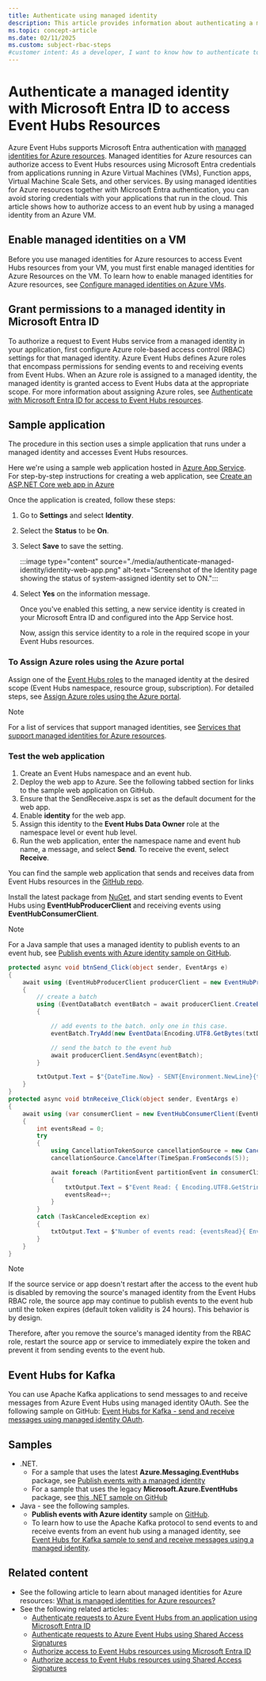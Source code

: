 ```yaml
---
title: Authenticate using managed identity
description: This article provides information about authenticating a managed identity with Microsoft Entra ID to access Azure Event Hubs resources
ms.topic: concept-article
ms.date: 02/11/2025
ms.custom: subject-rbac-steps
#customer intent: As a developer, I want to know how to authenticate to an Azure event hub using a managed identity.
---
```


# Authenticate a managed identity with Microsoft Entra ID to access Event Hubs Resources
Azure Event Hubs supports Microsoft Entra authentication with [managed identities for Azure resources](../active-directory/managed-identities-azure-resources/overview.md). Managed identities for Azure resources can authorize access to Event Hubs resources using Microsoft Entra credentials from applications running in Azure Virtual Machines (VMs), Function apps, Virtual Machine Scale Sets, and other services. By using managed identities for Azure resources together with Microsoft Entra authentication, you can avoid storing credentials with your applications that run in the cloud. This article shows how to authorize access to an event hub by using a managed identity from an Azure VM.

## Enable managed identities on a VM
Before you use managed identities for Azure resources to access Event Hubs resources from your VM, you must first enable managed identities for Azure Resources on the VM. To learn how to enable managed identities for Azure resources, see [Configure managed identities on Azure VMs](../active-directory/managed-identities-azure-resources/qs-configure-portal-windows-vm.md).

## Grant permissions to a managed identity in Microsoft Entra ID
To authorize a request to Event Hubs service from a managed identity in your application, first configure Azure role-based access control (RBAC) settings for that managed identity. Azure Event Hubs defines Azure roles that encompass permissions for sending events to and receiving events from Event Hubs. When an Azure role is assigned to a managed identity, the managed identity is granted access to Event Hubs data at the appropriate scope. For more information about assigning Azure roles, see [Authenticate with Microsoft Entra ID for access to Event Hubs resources](authorize-access-azure-active-directory.md).

## Sample application
The procedure in this section uses a simple application that runs under a managed identity and accesses Event Hubs resources.

Here we're using a sample web application hosted in [Azure App Service](https://azure.microsoft.com/services/app-service/). For step-by-step instructions for creating a web application, see [Create an ASP.NET Core web app in Azure](../app-service/quickstart-dotnetcore.md)

Once the application is created, follow these steps: 

1. Go to **Settings** and select **Identity**. 
1. Select the **Status** to be **On**. 
1. Select **Save** to save the setting. 

    :::image type="content" source="./media/authenticate-managed-identity/identity-web-app.png" alt-text="Screenshot of the Identity page showing the status of system-assigned identity set to ON.":::
4. Select **Yes** on the information message. 

    Once you've enabled this setting, a new service identity is created in your Microsoft Entra ID and configured into the App Service host.

    Now, assign this service identity to a role in the required scope in your Event Hubs resources.

### To Assign Azure roles using the Azure portal
Assign one of the [Event Hubs roles](authorize-access-azure-active-directory.md#azure-built-in-roles-for-azure-event-hubs) to the managed identity at the desired scope (Event Hubs namespace, resource group, subscription). For detailed steps, see [Assign Azure roles using the Azure portal](../role-based-access-control/role-assignments-portal.yml).

> [!NOTE]
> For a list of services that support managed identities, see [Services that support managed identities for Azure resources](../active-directory/managed-identities-azure-resources/services-support-managed-identities.md).

### Test the web application
1. Create an Event Hubs namespace and an event hub. 
2. Deploy the web app to Azure. See the following tabbed section for links to the sample web application on GitHub. 
3. Ensure that the SendReceive.aspx is set as the default document for the web app. 
3. Enable **identity** for the web app. 
4. Assign this identity to the **Event Hubs Data Owner** role at the namespace level or event hub level. 
5. Run the web application, enter the namespace name and event hub name, a message, and select **Send**. To receive the event, select **Receive**. 

You can find the sample web application that sends and receives data from Event Hubs resources in the [GitHub repo](https://github.com/Azure/azure-event-hubs/tree/master/samples/DotNet/Azure.Messaging.EventHubs/ManagedIdentityWebApp).

Install the latest package from [NuGet](https://www.nuget.org/packages/Azure.Messaging.EventHubs/), and start sending events to Event Hubs using **EventHubProducerClient** and receiving events using **EventHubConsumerClient**. 

> [!NOTE]
> For a Java sample that uses a managed identity to publish events to an event hub, see [Publish events with Azure identity sample on GitHub](https://github.com/Azure/azure-sdk-for-java/tree/master/sdk/eventhubs/azure-messaging-eventhubs/src/samples/java/com/azure/messaging/eventhubs).

```csharp
protected async void btnSend_Click(object sender, EventArgs e)
{
    await using (EventHubProducerClient producerClient = new EventHubProducerClient(txtNamespace.Text, txtEventHub.Text, new DefaultAzureCredential()))
    {
        // create a batch
        using (EventDataBatch eventBatch = await producerClient.CreateBatchAsync())
        {

            // add events to the batch. only one in this case. 
            eventBatch.TryAdd(new EventData(Encoding.UTF8.GetBytes(txtData.Text)));

            // send the batch to the event hub
            await producerClient.SendAsync(eventBatch);
        }

        txtOutput.Text = $"{DateTime.Now} - SENT{Environment.NewLine}{txtOutput.Text}";
    }
}
protected async void btnReceive_Click(object sender, EventArgs e)
{
    await using (var consumerClient = new EventHubConsumerClient(EventHubConsumerClient.DefaultConsumerGroupName, $"{txtNamespace.Text}.servicebus.windows.net", txtEventHub.Text, new DefaultAzureCredential()))
    {
        int eventsRead = 0;
        try
        {
            using CancellationTokenSource cancellationSource = new CancellationTokenSource();
            cancellationSource.CancelAfter(TimeSpan.FromSeconds(5));

            await foreach (PartitionEvent partitionEvent in consumerClient.ReadEventsAsync(cancellationSource.Token))
            {
                txtOutput.Text = $"Event Read: { Encoding.UTF8.GetString(partitionEvent.Data.Body.ToArray()) }{ Environment.NewLine}" + txtOutput.Text;
                eventsRead++;
            }
        }
        catch (TaskCanceledException ex)
        {
            txtOutput.Text = $"Number of events read: {eventsRead}{ Environment.NewLine}" + txtOutput.Text;
        }
    }
}
```

> [!NOTE]
> If the source service or app doesn't restart after the access to the event hub is disabled by removing the source's managed identity from the Event Hubs RBAC role, the source app may continue to publish events to the event hub until the token expires (default token validity is 24 hours). This behavior is by design. 
>
> Therefore, after you remove the source's managed identity from the RBAC role, restart the source app or service to immediately expire the token and prevent it from sending events to the event hub. 

## Event Hubs for Kafka
You can use Apache Kafka applications to send messages to and receive messages from Azure Event Hubs using managed identity OAuth. See the following sample on GitHub: [Event Hubs for Kafka - send and receive messages using managed identity OAuth](https://github.com/Azure/azure-event-hubs-for-kafka/tree/master/tutorials/oauth/java/managedidentity).

## Samples

- .NET. 
    - For a sample that uses the latest **Azure.Messaging.EventHubs** package, see [Publish events with a managed identity](https://github.com/Azure/azure-event-hubs/tree/master/samples/DotNet/Azure.Messaging.EventHubs/ManagedIdentityWebApp)
    - For a sample that uses the legacy **Microsoft.Azure.EventHubs** package, see [this .NET sample on GitHub](https://github.com/Azure/azure-event-hubs/tree/master/samples/DotNet/Microsoft.Azure.EventHubs/Rbac/ManagedIdentityWebApp)
- Java - see the following samples. 
    - **Publish events with Azure identity** sample on [GitHub](https://github.com/Azure/azure-sdk-for-java/tree/master/sdk/eventhubs/azure-messaging-eventhubs/src/samples/java/com/azure/messaging/eventhubs).
    - To learn how to use the Apache Kafka protocol to send events to and receive events from an event hub using a managed identity, see [Event Hubs for Kafka sample to send and receive messages using a managed identity](https://github.com/Azure/azure-event-hubs-for-kafka/tree/master/tutorials/oauth/java/managedidentity).





## Related content
- See the following article to learn about managed identities for Azure resources: [What is managed identities for Azure resources?](../active-directory/managed-identities-azure-resources/overview.md)
- See the following related articles:
    - [Authenticate requests to Azure Event Hubs from an application using Microsoft Entra ID](authenticate-application.md)
    - [Authenticate requests to Azure Event Hubs using Shared Access Signatures](authenticate-shared-access-signature.md)
    - [Authorize access to Event Hubs resources using Microsoft Entra ID](authorize-access-azure-active-directory.md)
    - [Authorize access to Event Hubs resources using Shared Access Signatures](authorize-access-shared-access-signature.md)
